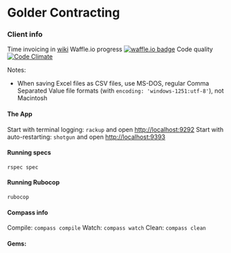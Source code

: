 # Golder Contracting


### Client info
Time invoicing in [wiki](https://github.com/kmanzana/golder/wiki)
Waffle.io progress [![waffle.io badge](https://badge.waffle.io/kmanzana/golder.png?label=ready)](https://waffle.io/kmanzana/golder)
Code quality       [![Code Climate](https://codeclimate.com/github/kmanzana/golder.png)](https://codeclimate.com/github/kmanzana/golder)

Notes:
- When saving Excel files as CSV files, use MS-DOS, regular Comma Separated Value file formats (with `encoding: 'windows-1251:utf-8'`), not Macintosh

#### The App

Start with terminal logging: `rackup` and open [http://localhost:9292](http://localhost:9292)
Start with auto-restarting: `shotgun` and open [http://localhost:9393](http://localhost:9393)

#### Running specs

`rspec spec`

#### Running Rubocop

`rubocop`

#### Compass info

Compile: `compass compile`
Watch: `compass watch`
Clean: `compass clean`

#### Gems:

